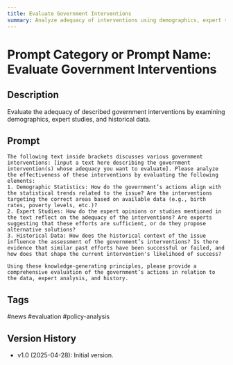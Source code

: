 ```yaml
---
title: Evaluate Government Interventions
summary: Analyze adequacy of interventions using demographics, expert studies, and historical data.
---
```


# Prompt Category or Prompt Name: Evaluate Government Interventions

## Description
Evaluate the adequacy of described government interventions by examining demographics, expert studies, and historical data.

## Prompt
```
The following text inside brackets discusses various government interventions: [input a text here describing the government intervention(s) whose adequacy you want to evaluate]. Please analyze the effectiveness of these interventions by evaluating the following elements:
1. Demographic Statistics: How do the government’s actions align with the statistical trends related to the issue? Are the interventions targeting the correct areas based on available data (e.g., birth rates, poverty levels, etc.)?
2. Expert Studies: How do the expert opinions or studies mentioned in the text reflect on the adequacy of the interventions? Are experts suggesting that these efforts are sufficient, or do they propose alternative solutions?
3. Historical Data: How does the historical context of the issue influence the assessment of the government’s interventions? Is there evidence that similar past efforts have been successful or failed, and how does that shape the current intervention's likelihood of success?

Using these knowledge-generating principles, please provide a comprehensive evaluation of the government’s actions in relation to the data, expert analysis, and history.

```

## Tags
#news #evaluation #policy-analysis

## Version History
- v1.0 (2025-04-28): Initial version.
